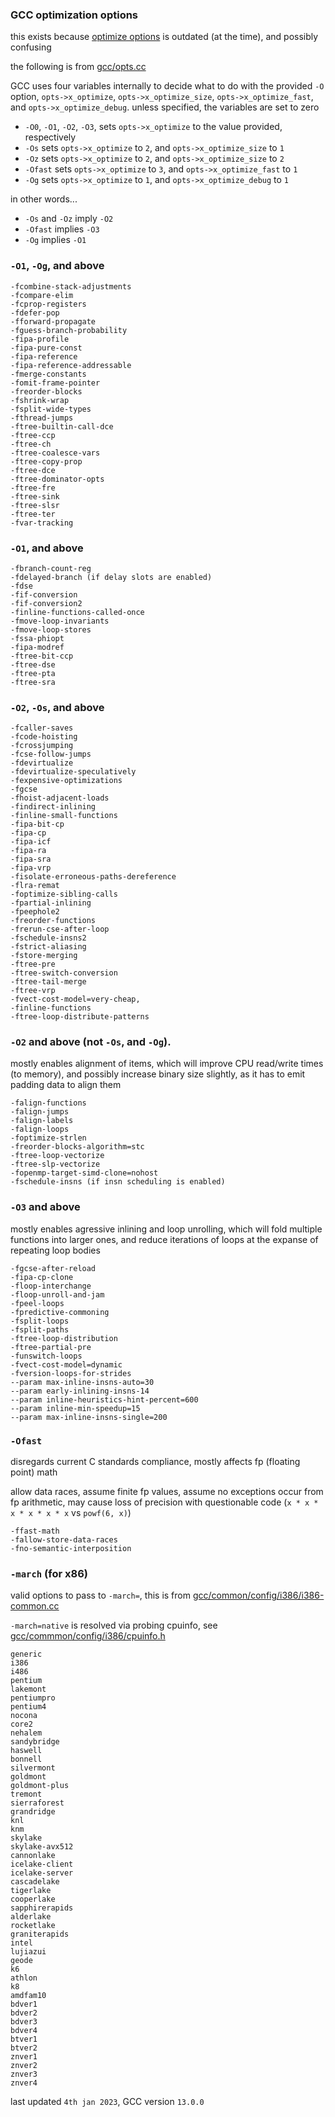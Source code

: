 ### GCC optimization options

this exists because [optimize options](https://gcc.gnu.org/onlinedocs/gcc/Optimize-Options.html) is outdated (at the time), and possibly confusing

the following is from [gcc/opts.cc](https://github.com/gcc-mirror/gcc/blob/master/gcc/opts.cc#L562-L698)

GCC uses four variables internally to decide what to do with the provided `-O` option, `opts->x_optimize`,
`opts->x_optimize_size`, `opts->x_optimize_fast`, and `opts->x_optimize_debug`. unless specified, the
variables are set to zero

 - `-O0`, `-O1`, `-O2`, `-O3`, sets `opts->x_optimize` to the value provided, respectively
 - `-Os` sets `opts->x_optimize` to `2`, and `opts->x_optimize_size` to `1`
 - `-Oz` sets `opts->x_optimize` to `2`, and `opts->x_optimize_size` to `2`
 - `-Ofast` sets `opts->x_optimize` to `3`, and `opts->x_optimize_fast` to `1`
 - `-Og` sets `opts->x_optimize` to `1`, and `opts->x_optimize_debug` to `1`

in other words...

 - `-Os` and `-Oz` imply `-O2`
 - `-Ofast` implies `-O3`
 - `-Og` implies `-O1`

### `-O1`, `-Og`, and above

```
-fcombine-stack-adjustments
-fcompare-elim
-fcprop-registers
-fdefer-pop
-fforward-propagate
-fguess-branch-probability
-fipa-profile
-fipa-pure-const
-fipa-reference
-fipa-reference-addressable
-fmerge-constants
-fomit-frame-pointer
-freorder-blocks
-fshrink-wrap
-fsplit-wide-types
-fthread-jumps
-ftree-builtin-call-dce
-ftree-ccp
-ftree-ch
-ftree-coalesce-vars
-ftree-copy-prop
-ftree-dce
-ftree-dominator-opts
-ftree-fre
-ftree-sink
-ftree-slsr
-ftree-ter
-fvar-tracking
```

### `-O1`, and above

```
-fbranch-count-reg
-fdelayed-branch (if delay slots are enabled)
-fdse
-fif-conversion
-fif-conversion2
-finline-functions-called-once
-fmove-loop-invariants
-fmove-loop-stores
-fssa-phiopt
-fipa-modref
-ftree-bit-ccp
-ftree-dse
-ftree-pta
-ftree-sra
```

### `-O2`, `-Os`, and above

```
-fcaller-saves
-fcode-hoisting
-fcrossjumping
-fcse-follow-jumps
-fdevirtualize
-fdevirtualize-speculatively
-fexpensive-optimizations
-fgcse
-fhoist-adjacent-loads
-findirect-inlining
-finline-small-functions
-fipa-bit-cp
-fipa-cp
-fipa-icf
-fipa-ra
-fipa-sra
-fipa-vrp
-fisolate-erroneous-paths-dereference
-flra-remat
-foptimize-sibling-calls
-fpartial-inlining
-fpeephole2
-freorder-functions
-frerun-cse-after-loop
-fschedule-insns2
-fstrict-aliasing
-fstore-merging
-ftree-pre
-ftree-switch-conversion
-ftree-tail-merge
-ftree-vrp
-fvect-cost-model=very-cheap,
-finline-functions
-ftree-loop-distribute-patterns
```

### `-O2` and above (not `-Os`, and `-Og`).

mostly enables alignment of items, which will improve CPU read/write times (to memory), and possibly increase binary size slightly,
as it has to emit padding data to align them

```
-falign-functions
-falign-jumps
-falign-labels
-falign-loops
-foptimize-strlen
-freorder-blocks-algorithm=stc
-ftree-loop-vectorize
-ftree-slp-vectorize
-fopenmp-target-simd-clone=nohost
-fschedule-insns (if insn scheduling is enabled)
```

### `-O3` and above

mostly enables agressive inlining and loop unrolling, which will fold multiple functions into larger ones, and reduce
iterations of loops at the expanse of repeating loop bodies

```
-fgcse-after-reload
-fipa-cp-clone
-floop-interchange
-floop-unroll-and-jam
-fpeel-loops
-fpredictive-commoning
-fsplit-loops
-fsplit-paths
-ftree-loop-distribution
-ftree-partial-pre
-funswitch-loops
-fvect-cost-model=dynamic
-fversion-loops-for-strides
--param max-inline-insns-auto=30
--param early-inlining-insns-14
--param inline-heuristics-hint-percent=600
--param inline-min-speedup=15
--param max-inline-insns-single=200
```

### `-Ofast`

disregards current C standards compliance, mostly affects fp (floating point) math

allow data races, assume finite fp values, assume no exceptions occur from fp arithmetic, may cause loss of precision
with questionable code (`x * x * x * x * x * x` vs `powf(6, x)`)

```
-ffast-math
-fallow-store-data-races
-fno-semantic-interposition
```

### `-march` (for x86)

valid options to pass to `-march=`, this is from [gcc/common/config/i386/i386-common.cc](https://github.com/gcc-mirror/gcc/blob/master/gcc/common/config/i386/i386-common.cc#L1917-L1969)

`-march=native` is resolved via probing cpuinfo, see [gcc/commmon/config/i386/cpuinfo.h](https://github.com/gcc-mirror/gcc/blob/master/gcc/common/config/i386/cpuinfo.h)

```
generic
i386
i486
pentium
lakemont
pentiumpro
pentium4
nocona
core2
nehalem
sandybridge
haswell
bonnell
silvermont
goldmont
goldmont-plus
tremont
sierraforest
grandridge
knl
knm
skylake
skylake-avx512
cannonlake
icelake-client
icelake-server
cascadelake
tigerlake
cooperlake
sapphirerapids
alderlake
rocketlake
graniterapids
intel
lujiazui
geode
k6
athlon
k8
amdfam10
bdver1
bdver2
bdver3
bdver4
btver1
btver2
znver1
znver2
znver3
znver4
```

last updated `4th jan 2023`, GCC version `13.0.0`
